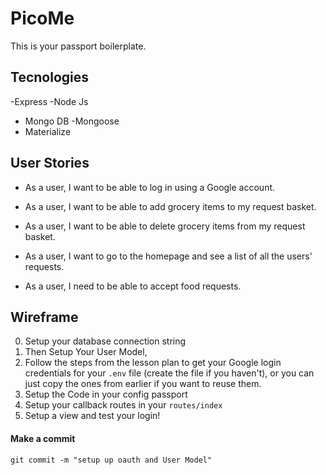 # PicoMe


This is your passport boilerplate.

## Tecnologies 

-Express
-Node Js
- Mongo DB
-Mongoose
- Materialize



## User Stories



- As a user, I want to be able to log in using a Google account.

- As a user,  I want to be able to add grocery items to my request basket.

- As a user,  I want to be able to delete grocery items from my request basket. 

- As a user, I want to go to the homepage and see a list of all the users' requests. 

- As a user, I need to be able to accept food requests.



## Wireframe

0. Setup your database connection string
1. Then Setup Your User Model, 
2. Follow the steps from the lesson plan to get your Google login credentials for your `.env` file (create the file if you haven't), or you can just copy the ones from earlier if you want to reuse them.
3. Setup the Code in your config passport 
4. Setup your callback routes in your `routes/index`
5. Setup a view and test your login!

#### Make a commit 

```git commit -m "setup up oauth and User Model"```
